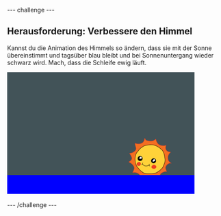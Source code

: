 \--- challenge \---

## Herausforderung: Verbessere den Himmel

Kannst du die Animation des Himmels so ändern, dass sie mit der Sonne übereinstimmt und tagsüber blau bleibt und bei Sonnenuntergang wieder schwarz wird. Mach, dass die Schleife ewig läuft.

![Bildschirmfoto](images/sunrise-sky-challenge.png)

\--- /challenge \---